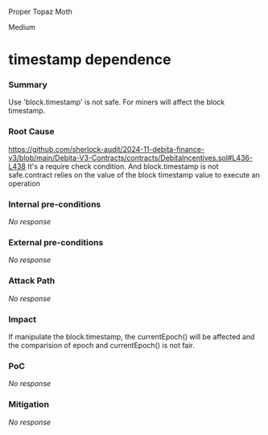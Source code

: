 Proper Topaz Moth

Medium

# timestamp dependence

### Summary

Use 'block.timestamp' is not safe. For miners will affect the block timestamp.

### Root Cause

https://github.com/sherlock-audit/2024-11-debita-finance-v3/blob/main/Debita-V3-Contracts/contracts/DebitaIncentives.sol#L436-L438
It's a require check condition. And block.timestamp is not safe.contract relies on the value of the block timestamp value to execute an operation

### Internal pre-conditions

_No response_

### External pre-conditions

_No response_

### Attack Path

_No response_

### Impact

If manipulate the block.timestamp, the currentEpoch() will be affected and the comparision of epoch and currentEpoch() is not fair.

### PoC

_No response_

### Mitigation

_No response_